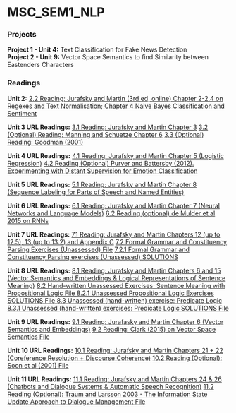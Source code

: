 # MSC_SEM1_NLP
### Projects
<b>Project 1 - Unit 4:</b>
Text Classification for Fake News Detection </br>
<b>Project 2 - Unit 9:</b>
Vector Space Semantics to find Similarity between Eastenders Characters

### Readings
<b>Unit 2:</b>
[2.2 Reading: Jurafsky and Martin (3rd ed, online) Chapter 2-2.4 on Regexes and Text Normalisation; Chapter 4 Naive Bayes Classification and Sentiment](https://web.stanford.edu/~jurafsky/slp3/)

<b>Unit 3 URL Readings:</b>
[3.1 Reading: Jurafsky and Martin Chapter 3](https://web.stanford.edu/~jurafsky/slp3/3.pdf)
[3.2 (Optional) Reading: Manning and Schuetze Chapter 6](http://www.eecs.qmul.ac.uk/~jhough/teaching/ManningSchuetze_1999_Foundations_of_Statistical_NLP.pdf)
[3.3 (Optional) Reading: Goodman (2001)](https://2022.qmplus.qmul.ac.uk/pluginfile.php/2405714/mod_resource/content/1/Goodman2001.pdf)

<b>Unit 4 URL Readings:</b>
[4.1 Reading: Jurafsky and Martin Chapter 5 (Logistic Regression)](https://web.stanford.edu/~jurafsky/slp3/)
[4.2 Reading (Optional) Purver and Battersby (2012). Experimenting with Distant Supervision for Emotion Classification](https://2022.qmplus.qmul.ac.uk/pluginfile.php/2390532/mod_resource/content/2/purver-battersby12eacl.pdf)

<b>Unit 5 URL Readings:</b>
[5.1 Reading: Jurafsky and Martin Chapter 8 (Sequence Labeling for Parts of Speech and Named Entities)](https://web.stanford.edu/~jurafsky/slp3/)

<b>Unit 6 URL Readings:</b>
[6.1 Reading: Jurafsky and Martin Chapter 7 (Neural Networks and Language Models)](https://web.stanford.edu/~jurafsky/slp3/)
[6.2 Reading (optional) de Mulder et al 2015 on RNNs](https://2022.qmplus.qmul.ac.uk/pluginfile.php/3072722/mod_resource/content/1/de_mulder_et_al_survey_2015.pdf)

<b>Unit 7 URL Readings:</b>
[7.1 Reading: Jurafsky and Martin Chapters 12 (up to 12.5), 13 (up to 13.2) and Appendix C](https://web.stanford.edu/~jurafsky/slp3/)
[7.2 Formal Grammar and Constituency Parsing Exercises (Unassessed) File](https://2022.qmplus.qmul.ac.uk/pluginfile.php/2434613/mod_resource/content/3/syntax_lab_cfg.pdf)
[7.2.1 Formal Grammar and Constituency Parsing exercises (Unassessed) SOLUTIONS](https://2022.qmplus.qmul.ac.uk/pluginfile.php/3022032/mod_resource/content/6/syntax_lab_cfg_SOLUTIONS.pdf)

<b>Unit 8 URL Readings:</b>
[8.1 Reading: Jurafsky and Martin Chapters 6 and 15 (Vector Semantics and Embeddings & Logical Representations of Sentence Meaning)](https://web.stanford.edu/~jurafsky/slp3/)
[8.2 Hand-written Unassessed Exercises: Sentence Meaning with Propositional Logic File ](https://2022.qmplus.qmul.ac.uk/pluginfile.php/3481723/mod_resource/content/1/Logic_exercises1.pdf)
[8.2.1 Unassessed Propositional Logic Exercises SOLUTIONS File ](https://2022.qmplus.qmul.ac.uk/pluginfile.php/3481725/mod_resource/content/2/exercises1Sols.pdf)
[8.3 Unassessed (hand-written) exercise: Predicate Logic](https://2022.qmplus.qmul.ac.uk/pluginfile.php/3481726/mod_resource/content/1/Logic_exercises2.pdf)
[8.3.1 Unassessed (hand-written) exercises: Predicate Logic SOLUTIONS File](https://2022.qmplus.qmul.ac.uk/pluginfile.php/3481727/mod_resource/content/1/exercises2Sols.pdf)

<b>Unit 9 URL Readings:</b>
[9.1 Reading: Jurafasky and Martin Chapter 6 (Vector Semantics and Embeddings)](https://web.stanford.edu/~jurafsky/slp3/6.pdf)
[9.2 Reading: Clark (2015) on Vector Space Semantics File](https://2022.qmplus.qmul.ac.uk/pluginfile.php/3053823/mod_resource/content/1/Clark2015_VSS.pdf)

<b>Unit 10 URL Readings:</b>
[10.1 Reading: Jurafsky and Martin Chapters 21 + 22 (Coreference Resolution + Discourse Coherence)](https://web.stanford.edu/~jurafsky/slp3/)
[10.2 Reading (Optional): Soon et al (2001) File](https://2022.qmplus.qmul.ac.uk/pluginfile.php/3494894/mod_resource/content/1/soon_et_al_2001.pdf)

<b>Unit 11 URL Readings:</b>
[11.1 Reading: Jurafsky and Martin Chapters 24 & 26 (Chatbots and Dialogue Systems & Automatic Speech Recognition)](https://web.stanford.edu/~jurafsky/slp3/)
[11.2 Reading (Optional): Traum and Larsson 2003 - The Information State Update Approach to Dialogue Management File](https://2022.qmplus.qmul.ac.uk/pluginfile.php/2489463/mod_resource/content/1/Traum_Larsson_Information_State_2003.pdf)